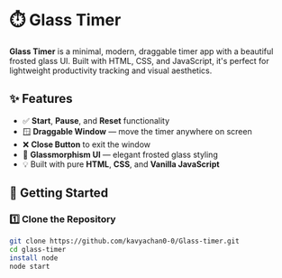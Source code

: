 # ⏱️ Glass Timer

**Glass Timer** is a minimal, modern, draggable timer app with a beautiful frosted glass UI. Built with HTML, CSS, and JavaScript, it's perfect for lightweight productivity tracking and visual aesthetics.


## ✨ Features

- ✅ **Start**, **Pause**, and **Reset** functionality
- 🪟 **Draggable Window** — move the timer anywhere on screen
- ❌ **Close Button** to exit the window
- 🧊 **Glassmorphism UI** — elegant frosted glass styling
- 💡 Built with pure **HTML**, **CSS**, and **Vanilla JavaScript**


## 🚀 Getting Started

### 1️⃣ Clone the Repository

```bash
git clone https://github.com/kavyachan0-0/Glass-timer.git
cd glass-timer
install node
node start
